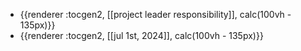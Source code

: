 - {{renderer :tocgen2, [[project leader responsibility]], calc(100vh - 135px)}}
- {{renderer :tocgen2, [[jul 1st, 2024]], calc(100vh - 135px)}}